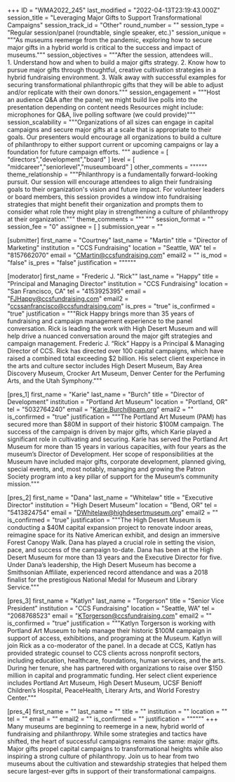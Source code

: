+++
ID = "WMA2022_245"
last_modified = "2022-04-13T23:19:43.000Z"
session_title = "Leveraging Major Gifts to Support Transformational Campaigns"
session_track_id = "Other"
round_number = ""
session_type = "Regular session/panel (roundtable, single speaker, etc.)"
session_unique = """As museums reemerge from the pandemic, exploring how to secure major gifts in a hybrid world is critical to the success and impact of museums."""
session_objectives = """After the session, attendees will..
 
1. Understand how and when to build a major gifts strategy.
2. Know how to pursue major gifts through thoughtful, creative cultivation strategies in a hybrid fundraising environment.
3. Walk away with successful examples for securing transformational philanthropic gifts that they will be able to adjust and/or replicate with their own donors."""
session_engagement = """Host an audience Q&A after the panel; we might build live polls into the presentation depending on content needs
Resources might include: microphones for Q&A, live polling software (we could provide)"""
session_scalability = """Organizations of all sizes can engage in capital campaigns and secure major gifts at a scale that is appropriate to their goals. Our presenters would encourage all organizations to build a culture of philanthropy to either support current or upcoming campaigns or lay a foundation for future campaign efforts.
"""
audience = [ "directors","development","board" ]
level = [ "midcareer","seniorlevel","museumboard" ]
other_comments = """"""
theme_relationship = """Philanthropy is a fundamentally forward-looking pursuit. Our session will encourage attendees to align their fundraising goals to their organization's vision and future impact. For volunteer leaders or board members, this session provides a window into fundraising strategies that might benefit their organization and prompts them to consider what role they might play in strengthening a culture of philanthropy at their organization."""
theme_comments = """
"""
session_format = ""
session_fee = "0"
assignee = [  ]
submission_year = ""

[submitter]
first_name = "Courtney"
last_name = "Martin"
title = "Director of Marketing"
institution = "CCS Fundraising"
location = "Seattle, WA"
tel = "8157662070"
email = "CMartin@ccsfundraising.com"
email2 = ""
is_mod = "false"
is_pres = "false"
justification = """"""

[moderator]
first_name = "Frederic J. "Rick""
last_name = "Happy"
title = "Principal and Managing Director"
institution = "CCS Fundraising"
location = "San Francisco, CA"
tel = "4153925395"
email = "FJHappy@ccsfundraising.com"
email2 = "ccssanfrancisco@ccsfundraising.com"
is_pres = "true"
is_confirmed = "true"
justification = """Rick Happy brings more than 35 years of fundraising and campaign management experience to the panel conversation. Rick is leading the work with High Desert Museum and will help drive a nuanced conversation around the major gift strategies and campaign management. Frederic J. “Rick” Happy is a Principal & Managing Director of CCS. Rick has directed over 100 capital campaigns, which have raised a combined total exceeding $2 billion. His select client experience in the arts and culture sector includes High Desert Museum, Bay Area Discovery Museum, Crocker Art Museum, Denver Center for the Perfuming Arts, and the Utah Symphony."""

[pres_1]
first_name = "Karie"
last_name = "Burch"
title = "Director of Development"
institution = "Portland Art Museum"
location = "Portland, OR"
tel = "5032764240"
email = "Karie.Burch@pam.org"
email2 = ""
is_confirmed = "true"
justification = """The Portland Art Museum (PAM) has secured more than $80M in support of their historic $100M campaign. The success of the campaign is driven by major gifts, which Karie played a significant role in cultivating and securing. Karie has served the Portland Art Museum for more than 15 years in various capacities, with four years as the museum’s Director of Development. Her scope of responsibilities at the Museum have included major gifts, corporate development, planned giving, special events, and, most notably, managing and growing the Patron Society program into a key pillar of support for the Museum’s community mission."""

[pres_2]
first_name = "Dana"
last_name = "Whitelaw"
title = "Executive Director"
institution = "High Desert Museum"
location = "Bend, OR"
tel = "5413824754"
email = "DWhitelaw@highdesertmuseum.org"
email2 = ""
is_confirmed = "true"
justification = """The High Desert Museum is conducting a $40M capital expansion project to renovate indoor areas, reimagine space for its Native American exhibit, and design an immersive Forest Canopy Walk. Dana has played a crucial role in setting the vision, pace, and success of the campaign to-date. Dana has been at the High Desert Museum for more than 13 years and the Executive Director for five. Under Dana’s leadership, the High Desert Museum has become a Smithsonian Affiliate, experienced record attendance and was a 2018 finalist for the prestigious National Medal for Museum and Library Service."""

[pres_3]
first_name = "Katlyn"
last_name = "Torgerson"
title = "Senior Vice President"
institution = "CCS Fundraising"
location = "Seattle, WA"
tel = "2068768523"
email = "KTorgerson@ccsfundraising.com"
email2 = ""
is_confirmed = "true"
justification = """Katlyn Torgerson is working with Portland Art Museum to help manage their historic $100M campaign in support of access, exhibitions, and programing at the Museum. Katlyn will join Rick as a co-moderator of the panel. In a decade at CCS, Katlyn has provided strategic counsel to CCS clients across nonprofit sectors, including education, healthcare, foundations, human services, and the arts. During her tenure, she has partnered with organizations to raise over $150 million in capital and programmatic funding. Her select client experience includes Portland Art Museum, High Desert Museum, UCSF Benioff Children’s Hospital, PeaceHealth, Literary Arts, and World Forestry Center."""

[pres_4]
first_name = ""
last_name = ""
title = ""
institution = ""
location = ""
tel = ""
email = ""
email2 = ""
is_confirmed = ""
justification = """"""
+++
 Many museums are beginning to reemerge in a new, hybrid world of fundraising and philanthropy. While some strategies and tactics have shifted, the heart of successful campaigns remains the same: major gifts. Major gifts propel capital campaigns to transformational heights while also inspiring a strong culture of philanthropy. Join us to hear from two museums about the cultivation and stewardship strategies that helped them secure largest-ever gifts in support of their transformational campaigns.
